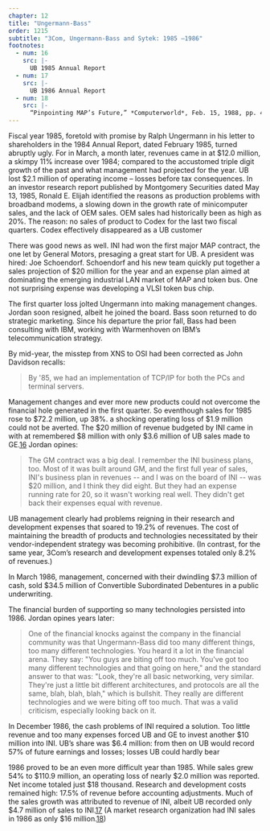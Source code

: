 ```yaml
---
chapter: 12
title: "Ungermann-Bass"
order: 1215
subtitle: "3Com, Ungermann-Bass and Sytek: 1985 –1986"
footnotes:
  - num: 16
    src: |-
      UB 1985 Annual Report 
  - num: 17
    src: |-
      UB 1986 Annual Report
  - num: 18
    src: |-
      “Pinpointing MAP’s Future,” *Computerworld*, Feb. 15, 1988, pp. 47 and 54
---
```


Fiscal year 1985, foretold with promise by Ralph Ungermann in his letter to shareholders in the 1984 Annual Report, dated February 1985, turned abruptly ugly. For in March, a month later, revenues came in at $12.0 million, a skimpy 11% increase over 1984; compared to the accustomed triple digit growth of the past and what management had projected for the year. UB lost $2.1 million of operating income – losses before tax consequences. In an investor research report published by Montgomery Securities dated May 13, 1985, Ronald E. Elijah identified the reasons as production problems with broadband modems, a slowing down in the growth rate of minicomputer sales, and the lack of OEM sales. OEM sales had historically been as high as 20%. The reason: no sales of product to Codex for the last two fiscal quarters. Codex effectively disappeared as a UB customer

There was good news as well. INI had won the first major MAP contract, the one let by General Motors, presaging a great start for UB. A president was hired: Joe Schoendorf. Schoendorf and his new team quickly put together a sales projection of $20 million for the year and an expense plan aimed at dominating the emerging industrial LAN market of MAP and token bus. One not surprising expense was developing a VLSI token bus chip.

The first quarter loss jolted Ungermann into making management changes. Jordan soon resigned, albeit he joined the board. Bass soon returned to do strategic marketing. Since his departure the prior fall, Bass had been consulting with IBM, working with Warmenhoven on IBM’s telecommunication strategy.

By mid-year, the misstep from XNS to OSI had been corrected as John Davidson recalls:

>By '85, we had an implementation of TCP/IP for both the PCs and terminal servers.

Management changes and ever more new products could not overcome the financial hole generated in the first quarter. So eventhough sales for 1985 rose to $72.2 million, up 38%. a shocking operating loss of $1.9 million could not be averted. The $20 million of revenue budgeted by INI came in with at remembered $8 million with only $3.6 million of UB sales made to GE.<a name="fnloc16" href="#fn16">16</a> Jordan opines:

>The GM contract was a big deal. I remember the INI business plans, too. Most of it was built around GM, and the first full year of sales, INI's business plan in revenues -- and I was on the board of INI -- was $20 million, and I think they did eight. But they had an expense running rate for 20, so it wasn't working real well. They didn't get back their expenses equal with revenue.

UB management clearly had problems reigning in their research and development expenses that soared to 19.2% of revenues. The cost of maintaining the breadth of products and technologies necessitated by their vendor-independent strategy was becoming prohibitive. (In contrast, for the same year, 3Com’s research and development expenses totaled only 8.2% of revenues.)

In March 1986, management, concerned with their dwindling $7.3 million of cash, sold $34.5 million of Convertible Subordinated Debentures in a public underwriting.

The financial burden of supporting so many technologies persisted into 1986. Jordan opines years later:

>One of the financial knocks against the company in the financial community was that Ungermann-Bass did too many different things, too many different technologies. You heard it a lot in the financial arena. They say: "You guys are biting off too much. You've got too many different technologies and that going on here," and the standard answer to that was: "Look, they're all basic networking, very similar. They're just a little bit different architectures, and protocols are all the same, blah, blah, blah," which is bullshit. They really are different technologies and we were biting off too much. That was a valid criticism, especially looking back on it.

In December 1986, the cash problems of INI required a solution. Too little revenue and too many expenses forced UB and GE to invest another $10 million into INI. UB’s share was $6.4 million: from then on UB would record 57% of future earnings and losses; losses UB could hardly bear

1986 proved to be an even more difficult year than 1985. While sales grew 54% to $110.9 million, an operating loss of nearly $2.0 million was reported. Net income totaled just $18 thousand.  Research and development costs remained high: 17.5% of revenue before accounting adjustments. Much of the sales growth was attributed to revenue of INI, albeit UB recorded only $4.7 million of sales to INI.<a name="fnloc17" href="#fn17">17</a> (A market research organization had INI sales in 1986 as only $16 million.<a name="fnloc18" href="#fn18">18</a>)

